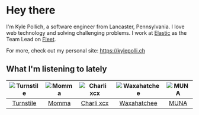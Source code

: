 # Hey there


I'm Kyle Pollich, a software engineer from Lancaster, Pennsylvania. I love web technology and solving challenging problems.
I work at [Elastic](https://www.elastic.co/) as the Team Lead on [Fleet](https://www.elastic.co/guide/en/fleet/current/fleet-overview.html).

For more, check out my personal site: https://kylepolli.ch

## What I'm listening to lately

<!-- begin artists -->
  |![Turnstile](https://i.scdn.co/image/ab6761610000f178a4c3fd0017b42344516dc16c)|![Momma](https://i.scdn.co/image/ab6761610000f1781079525c9132bc6a8bd1e833)|![Charli xcx](https://i.scdn.co/image/ab6761610000f178936885667ef44c306483c838)|![Waxahatchee](https://i.scdn.co/image/ab6761610000f178909fb4e2a0d9c0f880174263)|![MUNA](https://i.scdn.co/image/ab6761610000f1781a15779c2371bcc33acbffa7)|
  |:---:|:---:|:---:|:---:|:---:|
  |[Turnstile](https://open.spotify.com/artist/2qnpHrOzdmOo1S4ox3j17x)|[Momma](https://open.spotify.com/artist/5Wj0an60VgRckYV9zlDe1e)|[Charli xcx](https://open.spotify.com/artist/25uiPmTg16RbhZWAqwLBy5)|[Waxahatchee](https://open.spotify.com/artist/5IWCU0V9evBlW4gIeGY4zF)|[MUNA](https://open.spotify.com/artist/6xdRb2GypJ7DqnWAI2mHGn)|
<!-- end artists -->
